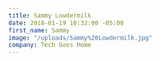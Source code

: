 ```yaml
---
title: Sammy Lowdermilk
date: 2018-01-19 10:32:00 -05:00
first_name: Sammy
image: "/uploads/Sammy%20Lowdermilk.jpg"
company: Tech Goes Home
---
```


